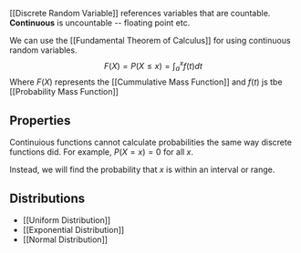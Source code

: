[[Discrete Random Variable]] references variables that are countable. **Continuous** is uncountable -- floating point etc. 

We can use the [[Fundamental Theorem of Calculus]] for using continuous random variables. 
$$F(X) = P(X \leq x) = \int_a^xf(t)dt$$
Where $F(X)$ represents the [[Cummulative Mass Function]] and $f(t)$ js tbe [[Probability Mass Function]]


## Properties

Continuious functions cannot calculate probabilities the same way discrete functions did. For example, $P(X=x) = 0$ for all $x$.

Instead, we will find the probability that $x$ is within an interval or range.


## Distributions
- [[Uniform Distribution]]
- [[Exponential Distribution]]
- [[Normal Distribution]]